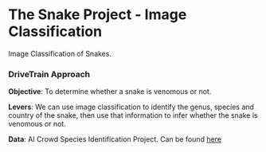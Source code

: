 # The Snake Project - Image Classification

Image Classification of Snakes.

### DriveTrain Approach

**Objective**: To determine whether a snake is venomous or not.

**Levers**: We can use image classification to identify the genus,
species and country of the snake, then use that information to infer
whether the snake is venomous or not.

**Data**: AI Crowd Species Identification Project. Can be found
[here](https://www.aicrowd.com/challenges/snakeclef2021-snake-species-identification-challenge)

